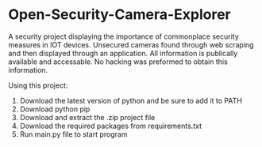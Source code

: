 # Open-Security-Camera-Explorer

A security project displaying the importance of commonplace security measures in IOT devices. Unsecured cameras found through web scraping and then displayed through an application. All information is publically available and accessable. No hacking was preformed to obtain this information.


Using this project:
1. Download the latest version of python and be sure to add it to PATH
2. Download python pip
3. Download and extract the .zip project file
4. Download the required packages from requirements.txt
5. Run main.py file to start program
